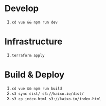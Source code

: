 # Develop
1. `cd vue && npm run dev`

# Infrastructure
1. `terraform apply`

# Build & Deploy
1. `cd vue && npm run build`
1. `s3 sync dist/ s3://kaixo.io/dist/`
1. `s3 cp index.html s3://kaixo.io/index.html`
